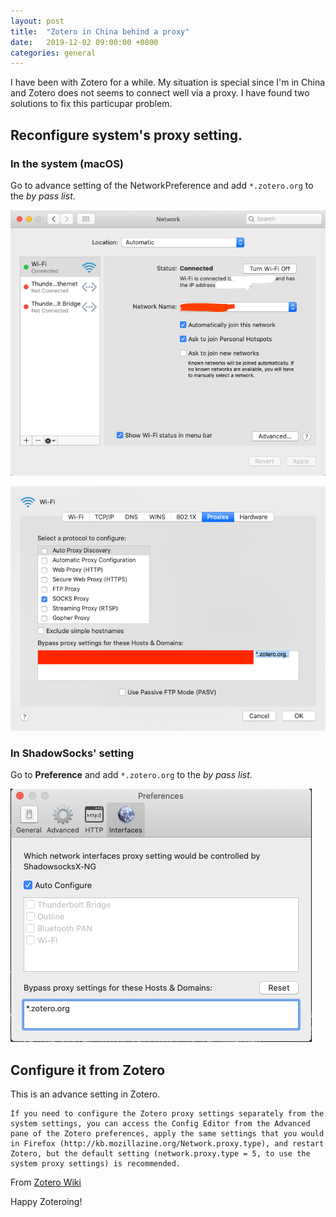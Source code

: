```yaml
---
layout: post
title:  "Zotero in China behind a proxy"
date:   2019-12-02 09:00:00 +0800
categories: general
---
```


I have been with Zotero for a while. My situation is special since I'm in China and Zotero does not seems to connect well via a proxy. 
I have found two solutions to fix this particupar problem. 

## Reconfigure system's proxy setting. 

### In the system (macOS)
Go to advance setting of the NetworkPreference and add `*.zotero.org` to the _by pass list_. 

![Advance setting](/assets/img/proxy/advance.png)

![Proxy setting](/assets/img/proxy/proxy-setting.png)

### In ShadowSocks' setting 
Go to **Preference** and add `*.zotero.org` to the _by pass list_. 

![ShadowSocks by pass list](/assets/img/proxy/ss-by-pass-list.png)

## Configure it from Zotero 

This is an advance setting in Zotero. 

```
If you need to configure the Zotero proxy settings separately from the system settings, you can access the Config Editor from the Advanced pane of the Zotero preferences, apply the same settings that you would in Firefox (http://kb.mozillazine.org/Network.proxy.type), and restart Zotero, but the default setting (network.proxy.type = 5, to use the system proxy settings) is recommended.
```
From [Zotero Wiki](https://www.zotero.org/support/kb/connection_error)

Happy Zoteroing!